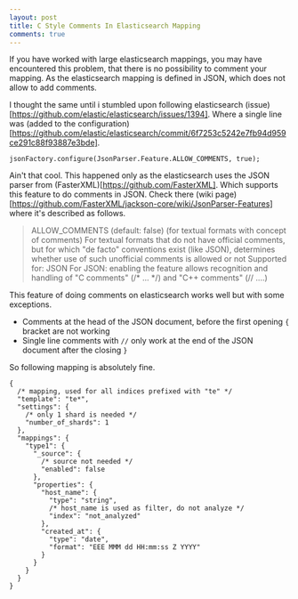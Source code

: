 ```yaml
---
layout: post
title: C Style Comments In Elasticsearch Mapping 
comments: true
---
```


If you have worked with large elasticsearch mappings, you may have encountered this problem, that there is no possibility to comment your mapping. As the elasticsearch mapping is defined in JSON, which does not allow to add comments. 

I thought the same until i stumbled upon following elasticsearch (issue)[https://github.com/elastic/elasticsearch/issues/1394]. Where a single line was (added to the configuration)[https://github.com/elastic/elasticsearch/commit/6f7253c5242e7fb94d959ce291c88f93887e3bde].

```
jsonFactory.configure(JsonParser.Feature.ALLOW_COMMENTS, true);
```

Ain't that cool. This happened only as the elasticsearch uses the JSON parser from (FasterXML)[https://github.com/FasterXML]. Which supports this feature to do comments in JSON. Check there (wiki page)[https://github.com/FasterXML/jackson-core/wiki/JsonParser-Features] where it's described as follows.
 
 > ALLOW_COMMENTS (default: false) (for textual formats with concept of comments)
   For textual formats that do not have official comments, but for which "de facto" conventions exist (like JSON), determines whether use of such unofficial comments is allowed or not
   Supported for: JSON
   For JSON: enabling the feature allows recognition and handling of "C comments" (/* ... */) and "C++ comments" (// ....)
   
This feature of doing comments on elasticsearch works well but with some exceptions.
* Comments at the head of the JSON document, before the first opening `{` bracket are not working
* Single line comments with `//` only work at the end of the JSON document after the closing `}`

So following mapping is absolutely fine.

```
{
  /* mapping, used for all indices prefixed with "te" */
  "template": "te*",
  "settings": {
    /* only 1 shard is needed */
    "number_of_shards": 1
  },
  "mappings": {
    "type1": {
      "_source": {
        /* source not needed */
        "enabled": false
      },
      "properties": {
        "host_name": {
          "type": "string",
          /* host_name is used as filter, do not analyze */
          "index": "not_analyzed"
        },
        "created_at": {
          "type": "date",
          "format": "EEE MMM dd HH:mm:ss Z YYYY"
        }
      }
    }
  }
}
```